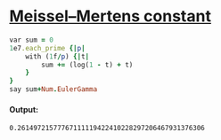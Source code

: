 [1]: https://rosettacode.org/wiki/Meissel–Mertens_constant

# [Meissel–Mertens constant][1]

```ruby
var sum = 0
1e7.each_prime {|p|
    with (1f/p) {|t|
        sum += (log(1 - t) + t)
    }
}
say sum+Num.EulerGamma
```

#### Output:
```
0.26149721577767111119422410228297206467931376306
```
